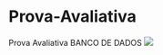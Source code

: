 # Prova-Avaliativa
Prova Avaliativa BANCO DE DADOS
[![](https://mermaid.ink/img/pako:eNpVUEtOxDAMvUrkFUjTC3SBxLQggYRYMLumC9M4TUQTj5JUI9T2NCw4ASfoxchMJcR4Zft9LL8JOlYEJeiBT53BkMShll7kum-evObgcP1efyi2oiju5mqw5BPFWexvnnn94tuNvD-jopquJOJIMTLauGyk6mLx6mkWdZNoIM2e2v_Y4cSzeGh6m8z4fo2YQFn32GgsNRbkBDm0Qws7cJQvWpWfmM4KCcmQIwllbhWGDwnSL5mHY-K3T99BmcJIOwg89gay2xDzNB4VJqot9gHd35aUTRxetowuUS2_TMtoVw?type=png)](https://mermaid.live/edit#pako:eNpVUEtOxDAMvUrkFUjTC3SBxLQggYRYMLumC9M4TUQTj5JUI9T2NCw4ASfoxchMJcR4Zft9LL8JOlYEJeiBT53BkMShll7kum-evObgcP1efyi2oiju5mqw5BPFWexvnnn94tuNvD-jopquJOJIMTLauGyk6mLx6mkWdZNoIM2e2v_Y4cSzeGh6m8z4fo2YQFn32GgsNRbkBDm0Qws7cJQvWpWfmM4KCcmQIwllbhWGDwnSL5mHY-K3T99BmcJIOwg89gay2xDzNB4VJqot9gHd35aUTRxetowuUS2_TMtoVw)
